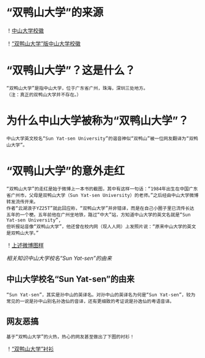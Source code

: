 # **“双鸭山大学”的来源**



！[中山大学校徽](https://ws1.sinaimg.cn/large/007kRF1Jgy1fvk9vmhj6pj30e609jglw.jpg)


！[“双鸭山大学”版中山大学校徽](https://ws1.sinaimg.cn/large/007kRF1Jgy1fvk9unyd0ej30fa0a3mxx.jpg)


“双鸭山大学”？这是什么？
=====

    “双鸭山大学”是指中山大学，位于广东省广州，珠海，深圳三处地方。
    （注：真正的双鸭山大学并不存在。）


为什么中山大学被称为“双鸭山大学”？
=====

    中山大学英文校名“Sun Yat-sen University”的谐音神似“双鸭山”被一位网友翻译为“双鸭山大学”。


“双鸭山大学”的意外走红
=====

    “双鸭山大学”的走红是始于微博上一本书的截图，其中有这样一句话：“1984年出生在中国广东省广州市，父母是双鸭山大学（Sun Yat-sen University）的老师。”之后经由中山大学微博转发流传开来。
    作者“云湖浪子YZ25T”就此回应称，“双鸭山大学”并非错译，而是在自己小圈子里已流传长达五年的一个梗。五年前他在广州坐地铁，路过“中大”站，方知道中山大学的英文名就是“Sun Yat-sen University”,
    但听报站音像“双鸭山大学”，他还曾在校内网（现人人网）上发照片说：“原来中山大学的英文是双鸭山大学。”




！[上述微博图样](https://ws1.sinaimg.cn/large/007kRF1Jgy1fvk9wei5c5j30g20arq3k.jpg)


*相关知识中山大学校名“Sun Yat-sen”的由来*

中山大学校名“Sun Yat-sen”的由来
---------------------
    “Sun Yat-sen”，其实是孙中山的英译名。对孙中山的英译名为何是“Sun Yat-sen”，较为常见的一说是孙中山别名孙逸仙的音译，还有更细致的考证说是孙逸仙的粤语音译。


网友恶搞
--------
    基于“双鸭山大学”的火热，热心的网友甚至做出了下图的衬衫！
！[“双鸭山大学”衬衫](https://ws1.sinaimg.cn/large/007kRF1Jgy1fvk9y3tn30j30sg0pmgnc.jpg)

